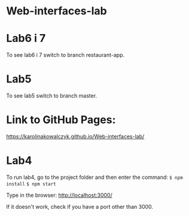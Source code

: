 # Web-interfaces-lab
# Lab6 i 7
To see lab6 i 7 switch to branch restaurant-app.

# Lab5
To see lab5 switch to branch master.

# Link to GitHub Pages: 
https://karolinakowalczyk.github.io/Web-interfaces-lab/


# Lab4
To run lab4, go to the project folder and then enter the command:
`$ npm install`
`$ npm start`

Type in the browser:
<http://localhost:3000/>

If it doesn't work, check if you have a port other than 3000.
